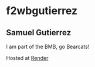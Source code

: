 # f2wbgutierrez
## Samuel Gutierrez
I am part of the BMB, go Bearcats!

Hosted at [Render](https://f2wb30gutierrez.onrender.com)